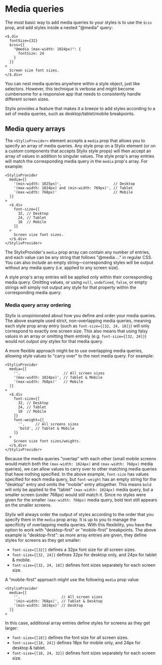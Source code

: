 # Media queries

The most basic way to add media queries to your styles is to use the `$css` prop, and add styles inside a nested "@media" query:

```tsx-render
<$.div
  fontSize={32}
  $css={{
    "@media (max-width: 1024px)": {
      fontSize: 24
    }
  }}
>
  Screen size font sizes.
</$.div>
```

You can nest media queries anywhere within a style object, just like selectors. However, this technique is verbose and might become cumbersome for a responsive app that needs to consistently handle different screen sizes. 

Stylix provides a feature that makes it a breeze to add styles according to a set of media queries, such as desktop/tablet/mobile breakpoints.

## Media query arrays

The `<StylixProvider>` element accepts a `media` prop that allows you to specify an array of media queries. Any style prop on a Stylix element (or on a custom components that accepts Stylix style props) will then accept an array of values in addition to singular values. The style prop's array entries will match the corresponding media query in the `media` prop's array. For example:

```tsx-render
<StylixProvider 
  media={[
    '(min-width: 1025px)',                        // Desktop
    '(max-width: 1024px) and (min-width: 769px)', // Tablet
    '(max-width: 768px)'                          // Mobile
  ]}
>
  <$.div 
    font-size={[
      32, // Desktop
      24, // Tablet
      18  // Mobile
    ]}
  >
    Screen size font sizes.
  </$.div>
</StylixProvider>
```

The StylixProvider's `media` prop array can contain any number of entries, and each value can be any string that follows "@media ..." in regular CSS. You can also include an empty string—corresponding styles will be output without any media query (i.e. applied to any screen size). 

A style prop's array entries will be applied only within their corresponding media query. Omitting values, or using `null`, `undefined`, `false`, or empty strings will simply not output any style for that property within the corresponding media query.

### Media query array ordering

Stylix is unopinionated about how you define and order your media queries. The above example used strict, non-overlapping media queries, meaning each style prop array entry (such as `font-size={[32, 24, 18]}`) will only correspond to exactly one screen size. This also means that using falsy values in an array or omitting them entirely (e.g. `font-size={[32, 24]}`) would not output *any* styles for that media query.

A more flexible approach might be to use overlapping media queries, allowing style values to "carry over" to the next media query. For example:

```tsx-render
<StylixProvider 
  media={[
    '',                    // All screen sizes
    '(max-width: 1024px)', // Tablet & Mobile
    '(max-width: 768px)'   // Mobile
  ]}
>
  <$.div 
    font-size={[
      32, // Desktop
      24, // Tablet
      18  // Mobile
    ]}
    font-weight={[
      '',     // All screens sizes
      'bold', // Tablet & Mobile
    ]}
  >
    Screen size font sizes/weights.
  </$.div>
</StylixProvider>
```

Because the media queries "overlap" with each other (small mobile screens would match both the `(max-width: 1024px)` and `(max-width: 768px)` media queries), we can allow values to carry over to other matching media queries that have nothing specified. In the above example, `font-size` has values specified for each media query, but `font-weight` has an empty string for the "desktop" entry and omits the "mobile" entry altogether. This means `bold` will only be applied to the "tablet" `(max-width: 1024px)` media query, but a smaller screen (under 768px) would still match it. Since no styles were given for the smaller `(max-width: 768px)` media query, bold text still appears on the smaller screens.

Stylix will always order the output of styles according to the order that you specify them in the `media` prop array. It is up to you to manage the specificity of overlapping media queries. With this flexibility, you have the option to work with "desktop-first" or "mobile-first" breakpoints. The above example is "desktop-first": as more array entries are given, they define styles for screens as they get smaller:

- `font-size={[32]}` defines a 32px font size for all screen sizes.
- `font-size={[32, 24]}` defines 32px for desktop only, and 24px for tablet & mobile.
- `font-size={[32, 24, 18]}` defines font sizes separately for each screen size.

A "mobile-first" approach might use the following `media` prop value: 

```tsx
<StylixProvider 
  media={[
    '',                   // All screen sizes
    '(min-width: 768px)', // Tablet & Desktop
    '(min-width: 1024px)' // Desktop
  ]}
>
```

In this case, additional array entries define styles for screens as they get larger:

- `font-size={[18]}` defines the font size for all screen sizes.
- `font-size={[18, 24]}` defines 18px for mobile only, and 24px for desktop & tablet.
- `font-size={[18, 24, 32]}` defines font sizes separately for each screen size.


